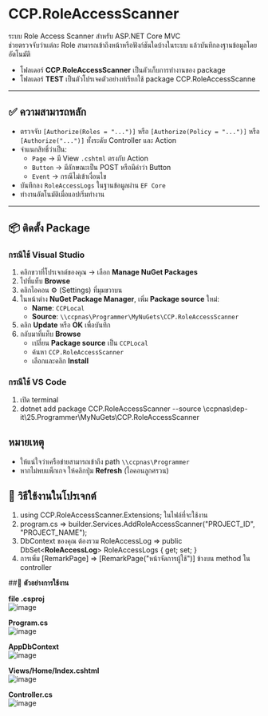 # CCP.RoleAccessScanner

ระบบ Role Access Scanner สำหรับ ASP.NET Core MVC  
ช่วยตรวจจับว่าแต่ละ Role สามารถเข้าถึงหน้าหรือฟังก์ชันใดบ้างในระบบ แล้วบันทึกลงฐานข้อมูลโดยอัตโนมัติ

- โฟลเดอร์ **CCP.RoleAccessScanner** เป็นตัวเก็บการทำงานของ package
- โฟลเดอร์ **TEST** เป็นตัวโปรเจคตัวอย่างท่เรียกใช้ package CCP.RoleAccessScanne

---

## ✅ ความสามารถหลัก

- ตรวจจับ `[Authorize(Roles = "...")]` หรือ `[Authorize(Policy = "...")]` หรือ `[Authorize("...")]` ทั้งระดับ Controller และ Action
- จำแนกสิทธิ์ว่าเป็น:
  - `Page` → มี View `.cshtml` ตรงกับ Action
  - `Button` → มีลักษณะเป็น POST หรือมีคำว่า Button
  - `Event` → กรณีไม่เข้าเงื่อนไข
- บันทึกลง `RoleAccessLogs` ในฐานข้อมูลผ่าน `EF Core`
- ทำงานอัตโนมัติเมื่อแอปเริ่มทำงาน

---

## 📦 ติดตั้ง Package

### กรณีใช้ Visual Studio
1. คลิกขวาที่โปรเจกต์ของคุณ → เลือก **Manage NuGet Packages**
2. ไปที่แท็บ **Browse**
3. คลิกไอคอน ⚙️ (Settings) ที่มุมขวาบน
4. ในหน้าต่าง **NuGet Package Manager**, เพิ่ม **Package source** ใหม่:
   - **Name**: `CCPLocal`
   - **Source**: `\\ccpnas\Programmer\MyNuGets\CCP.RoleAccessScanner`
5. คลิก **Update** หรือ **OK** เพื่อบันทึก
6. กลับมาที่แท็บ **Browse**
   - เปลี่ยน **Package source** เป็น `CCPLocal`
   - ค้นหา `CCP.RoleAccessScanner`
   - เลือกและคลิก **Install**
   
### กรณีใช้ VS Code
  1. เปิด terminal
  2. dotnet add package CCP.RoleAccessScanner --source \\ccpnas\dep-it\25.Programmer\MyNuGets\CCP.RoleAccessScanner
## หมายเหตุ
- ให้แน่ใจว่าเครือข่ายสามารถเข้าถึง path `\\ccpnas\Programmer`
- หากไม่พบแพ็กเกจ ให้คลิกปุ่ม **Refresh** (ไอคอนลูกศรวน)

## 🧪 วิธีใช้งานในโปรเจกต์
  1. using CCP.RoleAccessScanner.Extensions; ในไฟล์ที่จะใช้งาน
  2. program.cs => builder.Services.AddRoleAccessScanner<AppDbContext>("PROJECT_ID", "PROJECT_NAME");
  3. DbContext ของคุณ ต้องรวม RoleAccessLog => public DbSet<**RoleAccessLog**> RoleAccessLogs { get; set; }
  4. การเพิ่ม [RemarkPage] => [RemarkPage("หน้าจัดการผู้ใช้")] ข้างบน method ใน controller

##📝 **ตัวอย่างการใช้งาน**

**file .csproj**
</br>
![image](https://github.com/user-attachments/assets/928e62dc-6c30-4bc5-b7dd-52c0666854f4)


**Program.cs**
</br>
![image](https://github.com/user-attachments/assets/d58f7bf3-98cc-4393-aa7f-f17152aa4c1e)


**AppDbContext**
</br>
![image](https://github.com/user-attachments/assets/c01aee26-e928-41e9-af8a-4b9a992def6d)


**Views/Home/Index.cshtml**
</br>
![image](https://github.com/user-attachments/assets/a14d5728-6f31-4f32-bd45-6861a3cb68e1)


**Controller.cs**
</br>
![image](https://github.com/user-attachments/assets/f29739df-8159-4955-9976-b4e205d68340)



